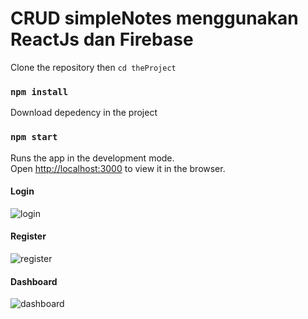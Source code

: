 # CRUD simpleNotes menggunakan ReactJs dan Firebase

Clone the repository then `cd theProject`

### `npm install` 

Download depedency in the project

### `npm start`

Runs the app in the development mode.<br />
Open [http://localhost:3000](http://localhost:3000) to view it in the browser.

#### Login

![login](https://user-images.githubusercontent.com/35441466/75619177-fe76fc00-5baa-11ea-801f-2c5fb6dc019c.PNG)

#### Register

![register](https://user-images.githubusercontent.com/35441466/75619186-19497080-5bab-11ea-85fc-eef0f4be0f34.PNG)

#### Dashboard

![dashboard](https://user-images.githubusercontent.com/35441466/75619190-29f9e680-5bab-11ea-8409-a72895ca243c.PNG)

